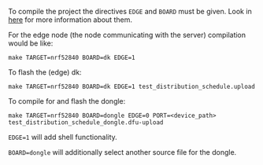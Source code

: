 To compile the project the directives `EDGE` and `BOARD` must be given. Look in [here](/README.md) for more information about them.

For the edge node (the node communicating with the server) compilation would be like:

    make TARGET=nrf52840 BOARD=dk EDGE=1

To flash the (edge) dk:
    
    make TARGET=nrf52840 BOARD=dk EDGE=1 test_distribution_schedule.upload

To compile for and flash the dongle:

    make TARGET=nrf52840 BOARD=dongle EDGE=0 PORT=<device_path> test_distribution_schedule_dongle.dfu-upload


`EDGE=1` will add shell functionality.

`BOARD=dongle` will additionally select another source file for the dongle.

